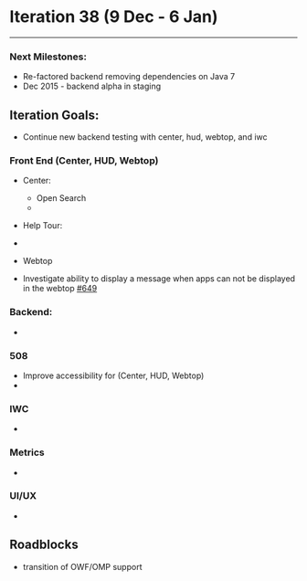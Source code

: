 # Iteration 38 (9 Dec - 6 Jan)

*** 
### Next Milestones:
* Re-factored backend removing dependencies on Java 7
* Dec 2015 - backend alpha in staging  

## Iteration Goals:
* Continue new backend testing with center, hud, webtop, and iwc

### Front End (Center, HUD, Webtop)

* Center:
  * Open Search
  * 

* Help Tour:
 *

* Webtop
 * Investigate ability to display a message when apps can not be displayed in the webtop  [#649](https://github.com/ozone-development/ozp-webtop/issues/649)

### Backend:
* 

### 508 
* Improve accessibility for (Center, HUD, Webtop)
*  

### IWC
* 

### Metrics
* 

### UI/UX
* 


## Roadblocks
* transition of OWF/OMP support 